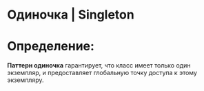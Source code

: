 # Одиночка | Singleton

# Определение: 
**Паттерн одиночка** гарантирует, что класс имеет только один экземпляр, и предоставляет глобальную
точку доступа к этому экземпляру.